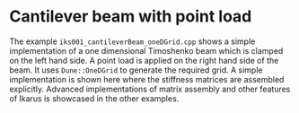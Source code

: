 <!--
SPDX-FileCopyrightText: 2022 The Ikarus Developers mueller@ibb.uni-stuttgart.de
SPDX-License-Identifier: CC-BY-SA-4.0
-->

# Cantilever beam with point load
The example `iks001_cantileverBeam_oneDGrid.cpp` shows a simple implementation of a one dimensional Timoshenko beam which is clamped on the left 
hand side. A point load is applied on the right hand side of the beam. It uses `Dune::OneDGrid` to generate the required 
grid. A simple implementation is shown here where the stiffness matrices are assembled explicitly. Advanced 
implementations of matrix assembly and other features of Ikarus is showcased in the other examples.